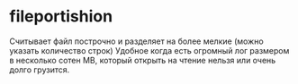 # fileportishion
Считывает файл построчно и разделяет на более мелкие (можно указать количество строк)
Удобное когда есть огромный лог размером в несколько сотен MB, который открыть на чтение нельзя или очень долго грузится.
